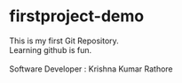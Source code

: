 # firstproject-demo
This is my first Git Repository.
<br>Learning github is fun.</br>
<br>Software Developer : Krishna Kumar Rathore</br>
